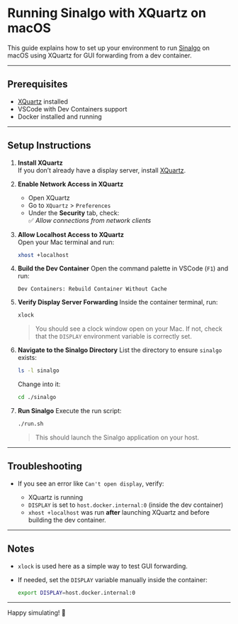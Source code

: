 # Running Sinalgo with XQuartz on macOS

This guide explains how to set up your environment to run [Sinalgo](https://disco.ethz.ch/projects/sinalgo/) on macOS using XQuartz for GUI forwarding from a dev container.

---

## Prerequisites

- [XQuartz](https://www.xquartz.org/) installed
- VSCode with Dev Containers support
- Docker installed and running

---

## Setup Instructions

1. **Install XQuartz**  
   If you don’t already have a display server, install [XQuartz](https://www.xquartz.org/).

2. **Enable Network Access in XQuartz**  
   - Open XQuartz
   - Go to `XQuartz` > `Preferences`
   - Under the **Security** tab, check:  
     ✅ *Allow connections from network clients*

3. **Allow Localhost Access to XQuartz**  
   Open your Mac terminal and run:
   ```bash
   xhost +localhost


4. **Build the Dev Container**
   Open the command palette in VSCode (`F1`) and run:

   ```
   Dev Containers: Rebuild Container Without Cache
   ```

5. **Verify Display Server Forwarding**
   Inside the container terminal, run:

   ```bash
   xlock
   ```

   > You should see a clock window open on your Mac.
   > If not, check that the `DISPLAY` environment variable is correctly set.

6. **Navigate to the Sinalgo Directory**
   List the directory to ensure `sinalgo` exists:

   ```bash
   ls -l sinalgo
   ```

   Change into it:

   ```bash
   cd ./sinalgo
   ```

7. **Run Sinalgo**
   Execute the run script:

   ```bash
   ./run.sh
   ```

   > This should launch the Sinalgo application on your host.

---

## Troubleshooting

* If you see an error like `Can't open display`, verify:

  * XQuartz is running
  * `DISPLAY` is set to `host.docker.internal:0` (inside the dev container)
  * `xhost +localhost` was run **after** launching XQuartz and before building the dev container.

---

## Notes

* `xlock` is used here as a simple way to test GUI forwarding.
* If needed, set the `DISPLAY` variable manually inside the container:

  ```bash
  export DISPLAY=host.docker.internal:0
  ```

---

Happy simulating! 🚀
